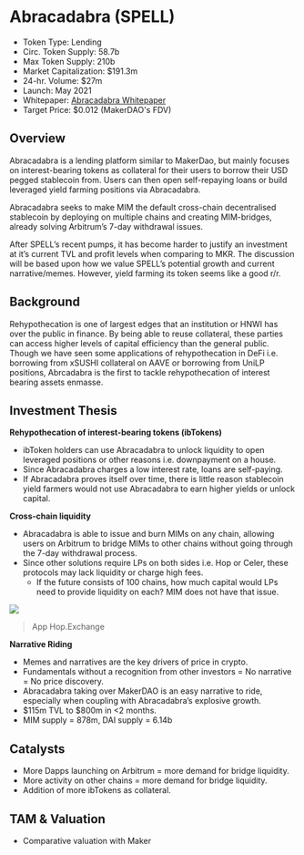 # Abracadabra (SPELL)

* Token Type: Lending
* Circ. Token Supply: 58.7b
* Max Token Supply: 210b
* Market Capitalization: $191.3m
* 24-hr. Volume: $27m
* Launch: May 2021
* Whitepaper: [Abracadabra Whitepaper](https://medium.com/abracadabra-money/abracadabra-spell-and-magic-internet-money-a563637ce92e)
* Target Price: $0.012 (MakerDAO's FDV)

## Overview

Abracadabra is a lending platform similar to MakerDao, but mainly focuses on interest-bearing tokens as collateral for their users to borrow their USD pegged stablecoin from. Users can then open self-repaying loans or build leveraged yield farming positions via Abracadabra. 

Abracadabra seeks to make MIM the default cross-chain decentralised stablecoin by deploying on multiple chains and creating MIM-bridges, already solving Arbitrum’s 7-day withdrawal issues. 

After SPELL’s recent pumps, it has become harder to justify an investment at it’s current TVL and profit levels when comparing to MKR. The discussion will be based upon how we value SPELL’s potential growth and current narrative/memes. However, yield farming its token seems like a good r/r.

## Background

Rehypothecation is one of largest edges that an institution or HNWI has over the public in finance. By being able to reuse collateral, these parties can access higher levels of capital efficiency than the general public. Though we have seen some applications of rehypothecation in DeFi i.e. borrowing from xSUSHI collateral on AAVE or borrowing from UniLP positions, Abrcadabra is the first to tackle rehypothecation of interest bearing assets enmasse. 

## Investment Thesis

**Rehypothecation of interest-bearing tokens (ibTokens)**
* ibToken holders can use Abracadabra to unlock liquidity to open leveraged positions or other reasons i.e. downpayment on a house. 
* Since Abracadabra charges a low interest rate, loans are self-paying. 
* If Abracadabra proves itself over time, there is little reason stablecoin yield farmers would not use Abracadabra to earn higher yields or unlock capital. 

**Cross-chain liquidity**
* Abracadabra is able to issue and burn MIMs on any chain, allowing users on Arbitrum to bridge MIMs to other chains without going through the 7-day withdrawal process. 
* Since other solutions require LPs on both sides i.e. Hop or Celer, these protocols may lack liquidity or charge high fees.
  * If the future consists of 100 chains, how much capital would LPs need to provide liquidity on each? MIM does not have that issue.

![](https://user-images.githubusercontent.com/96431097/152408520-00f5175f-69c1-46ac-9821-3795b565214a.png)
>App Hop.Exchange

**Narrative Riding**
* Memes and narratives are the key drivers of price in crypto. 
* Fundamentals without a recognition from other investors = No narrative = No price discovery. 
* Abracadabra taking over MakerDAO is an easy narrative to ride, especially when coupling with Abracadabra’s explosive growth. 
* $115m TVL to $800m in <2 months. 
* MIM supply = 878m, DAI supply = 6.14b

## Catalysts
* More Dapps launching on Arbitrum = more demand for bridge liquidity.
 * More activity on other chains = more demand for bridge liquidity.
* Addition of more ibTokens as collateral.

## TAM & Valuation
* Comparative valuation with Maker




